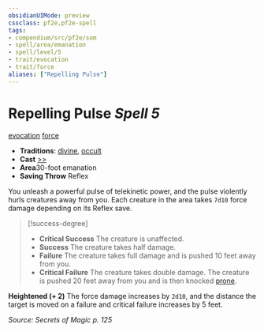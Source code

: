 ```yaml
---
obsidianUIMode: preview
cssclass: pf2e,pf2e-spell
tags:
- compendium/src/pf2e/som
- spell/area/emanation
- spell/level/5
- trait/evocation
- trait/force
aliases: ["Repelling Pulse"]
---
```

# Repelling Pulse *Spell 5*   
[evocation](../../Rules/traits/evocation.md)  [force](../../Rules/traits/force.md)  

- **Traditions**: [divine](../../Rules/traits/divine.md), [occult](../../Rules/traits/occult.md)
- **Cast** [>>](../../Rules/core-rulebook/chapter-9-playing-the-game.md#Actions "Two-Action") 
- **Area**30-foot emanation
- **Saving Throw** Reflex

You unleash a powerful pulse of telekinetic power, and the pulse violently hurls creatures away from you. Each creature in the area takes `7d10` force damage depending on its Reflex save.

> [!success-degree] 
> - **Critical Success** The creature is unaffected.
> - **Success** The creature takes half damage.
> - **Failure** The creature takes full damage and is pushed 10 feet away from you.
> - **Critical Failure** The creature takes double damage. The creature is pushed 20 feet away from you and is then knocked [prone](../../Rules/conditions.md#Prone).

**Heightened (+ 2)** The force damage increases by `2d10`, and the distance the target is moved on a failure and critical failure increases by 5 feet.

*Source: Secrets of Magic p. 125*